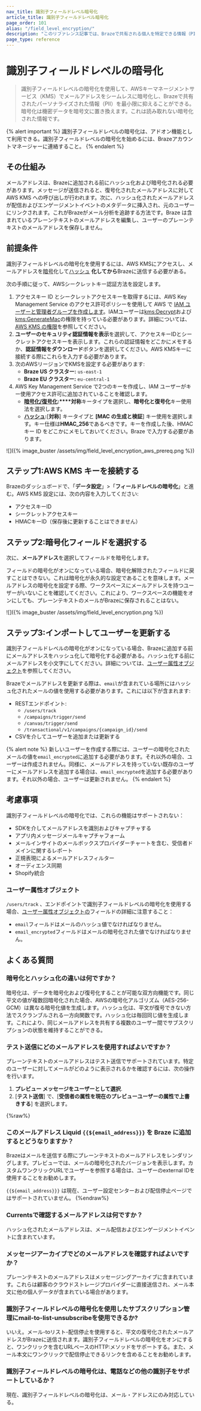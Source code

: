 ```yaml
---
nav_title: 識別子フィールドレベル暗号化
article_title: 識別子フィールドレベル暗号化
page_order: 101
alias: "/field_level_encryption/"
description: "このリファレンス記事では、Brazeで共有される個人を特定できる情報（PII）を最小限に抑えるために、メールアドレスを暗号化する方法について説明します。"
page_type: reference
---
```


# 識別子フィールドレベルの暗号化

> 識別子フィールドレベルの暗号化を使用して、AWSキーマネージメントサービス（KMS）でメールアドレスをシームレスに暗号化し、Brazeで共有されたパーソナライズされた情報（PII）を最小限に抑えることができる。暗号化は機密データを暗号文に置き換えます。これは読み取れない暗号化された情報です。

{% alert important %}
識別子フィールドレベルの暗号化は、アドオン機能として利用できる。識別子フィールドレベルの暗号化を始めるには、Brazeアカウントマネージャーに連絡すること。
{% endalert %}

## その仕組み

メールアドレスは、Brazeに追加される前にハッシュ化および暗号化される必要があります。メッセージが送信されると、復号化されたメールアドレスに対して AWS KMS への呼び出しが行われます。次に、ハッシュ化されたメールアドレスが配信およびエンゲージメントイベントのメタデータに挿入され、元のユーザーにリンクされます。これがBrazeがメール分析を追跡する方法です。Braze は含まれているプレーンテキストのメールアドレスを編集し、ユーザーのプレーンテキストのメールアドレスを保存しません。

## 前提条件

識別子フィールドレベルの暗号化を使用するには、AWS KMSにアクセスし、メールアドレスを[暗号](https://docs.aws.amazon.com/kms/latest/APIReference/API_Encrypt.html)化して[ハッシュ](https://docs.aws.amazon.com/kms/latest/APIReference/API_GenerateMac.html) **化してから**Brazeに送信する必要がある。 

次の手順に従って、AWSシークレットキー認証方法を設定します。

1. アクセスキー ID とシークレットアクセスキーを取得するには、AWS Key Management Service のアクセス許可ポリシーを使用して AWS で [IAM ユーザーと管理者グループを作成します](https://docs.aws.amazon.com/IAM/latest/UserGuide/getting-set-up.html#create-an-admin)。IAMユーザーは[kms:Decrypt](https://docs.aws.amazon.com/kms/latest/APIReference/API_Decrypt.html)および[kms:GenerateMac](https://docs.aws.amazon.com/kms/latest/APIReference/API_GenerateMac.html)の権限を持っている必要があります。詳細については、[AWS KMS の権限](https://docs.aws.amazon.com/kms/latest/developerguide/kms-api-permissions-reference.html)を参照してください。
2. **ユーザーのセキュリティ認証情報を表示**を選択して、アクセスキーIDとシークレットアクセスキーを表示します。これらの認証情報をどこかにメモするか、**認証情報をダウンロード**ボタンを選択してください。AWS KMSキーに接続する際にこれらを入力する必要があります。
3. 次のAWSリージョンでKMSを設定する必要があります:
    - **Braze US クラスター:** `us-east-1`
    - **Braze EU クラスター:** `eu-central-1`
4. AWS Key Management Service で2つのキーを作成し、IAM ユーザーがキー使用アクセス許可に追加されていることを確認します。
    - **[暗号化/復号化](https://docs.aws.amazon.com/kms/latest/developerguide/create-keys.html#create-symmetric-cmk):****対称**キータイプを選択し、**暗号化と復号化**キー使用法を選択します。
    - **[ハッシュ](https://docs.aws.amazon.com/kms/latest/developerguide/hmac-create-key.html):**[**対称**] キータイプと **[MAC の生成と検証**] キー使用を選択します。キー仕様は**HMAC_256**であるべきです。キーを作成した後、HMAC キー ID をどこかにメモしておいてください。Braze で入力する必要があります。

![]({% image_buster /assets/img/field_level_encryption_aws_prereq.png %})

## ステップ1:AWS KMS キーを接続する

Brazeのダッシュボードで、「**データ設定**」>「**フィールドレベルの暗号化**」と進む。AWS KMS 設定には、次の内容を入力してください:

- アクセスキーID
- シークレットアクセスキー
- HMACキーID（保存後に更新することはできません）

## ステップ2:暗号化フィールドを選択する

次に、**メールアドレス**を選択してフィールドを暗号化します。 

フィールドの暗号化がオンになっている場合、暗号化解除されたフィールドに戻すことはできない。これは暗号化が永久的な設定であることを意味します。メールアドレスの暗号化を設定する際、ワークスペースにメールアドレスを持つユーザーがいないことを確認してください。これにより、ワークスペースの機能をオンにしても、プレーンテキストのメールがBrazeに保存されることはない。

![]({% image_buster /assets/img/field_level_encryption.png %})

## ステップ3:インポートしてユーザーを更新する

識別子フィールドレベルの暗号化がオンになっている場合、Brazeに追加する前にメールアドレスをハッシュ化して暗号化する必要がある。ハッシュ化する前にメールアドレスを小文字にしてください。詳細については、[ユーザー属性オブジェクト](#user-attributes-object)を参照してください。

Brazeでメールアドレスを更新する際は、`email`が含まれている場所にはハッシュ化されたメールの値を使用する必要があります。これには以下が含まれます:

- RESTエンドポイント:
    - `/users/track`
    - `/campaigns/trigger/send`
    - `/canvas/trigger/send`
    - `/transactional/v1/campaigns/{campaign_id}/send`
- CSVを介してユーザーを追加または更新する

{% alert note %}
新しいユーザーを作成する際には、ユーザーの暗号化されたメールの値を`email_encrypted`に追加する必要があります。それ以外の場合、ユーザーは作成されません。同様に、メールアドレスを持っていない既存のユーザーにメールアドレスを追加する場合は、`email_encrypted`を追加する必要があります。それ以外の場合、ユーザーは更新されません。
{% endalert %}

## 考慮事項

識別子フィールドレベルの暗号化では、これらの機能はサポートされない：

- SDKを介してメールアドレスを識別およびキャプチャする
- アプリ内メッセージメールキャプチャフォーム
- メールインサイトのメールボックスプロバイダーチャートを含む、受信者ドメインに関するレポート
- 正規表現によるメールアドレスフィルター
- オーディエンス同期
- Shopify統合

### ユーザー属性オブジェクト

`/users/track` 、エンドポイントで識別子フィールドレベルの暗号化を使用する場合、[ユーザー属性オブジェクトの]({{site.baseurl}}/api/objects_filters/user_attributes_object)フィールドの詳細に注意すること：

- `email`フィールドはメールのハッシュ値でなければなりません。
- `email_encrypted`フィールドはメールの暗号化された値でなければなりません。

## よくある質問

### 暗号化とハッシュ化の違いは何ですか？

暗号化は、データを暗号化および復号化することが可能な双方向機能です。同じ平文の値が複数回暗号化された場合、AWSの暗号化アルゴリズム（AES-256-GCM）は異なる暗号化値を生成します。ハッシュ化は、平文が復号できない方法でスクランブルされる一方向関数です。ハッシュ化は毎回同じ値を生成します。これにより、同じメールアドレスを共有する複数のユーザー間でサブスクリプションの状態を維持することができる。

### テスト送信にどのメールアドレスを使用すればよいですか？

プレーンテキストのメールアドレスはテスト送信でサポートされています。特定のユーザーに対してメールがどのように表示されるかを確認するには、次の操作を行います。

1. **プレビュー メッセージをユーザーとして選択**.
2. [**テスト送信**] で、[**受信者の属性を現在のプレビューユーザーの属性で上書きする**] を選択します。

{%raw%}
### このメールアドレス Liquid `{{${email_address}}}` を Braze に追加するとどうなりますか？

Brazeはメールを送信する際にプレーンテキストのメールアドレスをレンダリングします。プレビューでは、メールの暗号化されたバージョンを表示します。カスタムワンクリックURLでユーザーを参照する場合は、ユーザーのexternal IDを使用することをお勧めします。

`{{${email_address}}}` は現在、ユーザー設定センターおよび配信停止ページではサポートされていません。
{%endraw%}

### Currentsで確認するメールアドレスは何ですか？

ハッシュ化されたメールアドレスは、メール配信およびエンゲージメントイベントに含まれています。

### メッセージアーカイブでどのメールアドレスを確認すればよいですか？

プレーンテキストのメールアドレスはメッセージングアーカイブに含まれています。これらは顧客のクラウドストレージプロバイダーに直接送信され、メール本文に他の個人データが含まれている場合があります。

### 識別子フィールドレベルの暗号化を使用したサブスクリプション管理にmail-to-list-unsubscribeを使用できるか?

いいえ。メール-toリスト-配信停止を使用すると、平文の復号化されたメールアドレスがBrazeに送信されます。識別子フィールドレベルの暗号化をオンにすると、ワンクリックを含むURLベースのHTTP:メソッドをサポートする。また、メール本文にワンクリックで配信停止できるリンクを含めることをお勧めします。

### 識別子フィールドレベルの暗号化は、電話などの他の識別子をサポートしているか？

現在、識別子フィールドレベルの暗号化は、メール・アドレスにのみ対応している。
